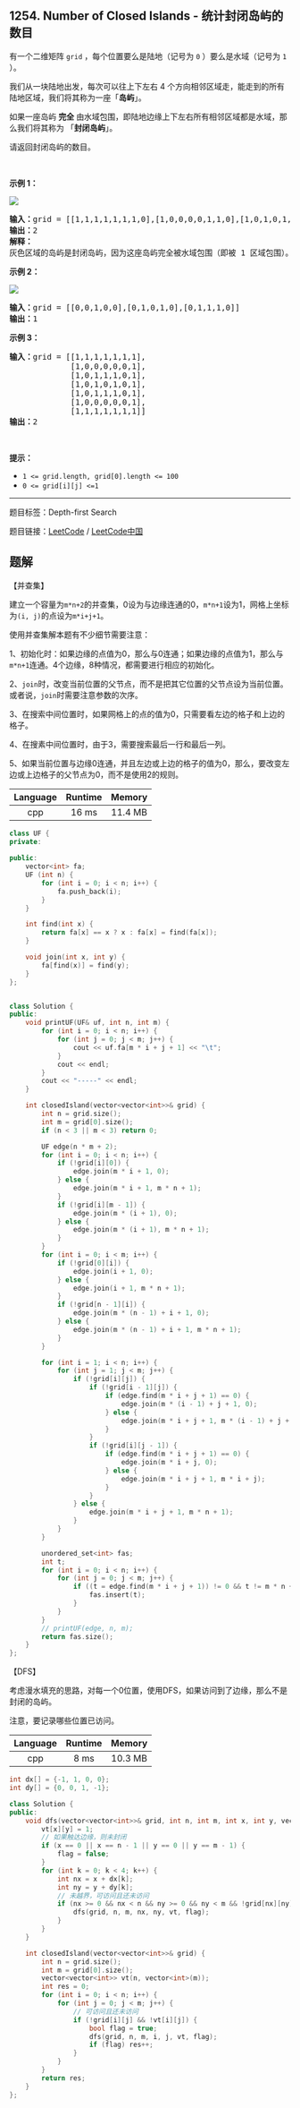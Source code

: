 ## 1254. Number of Closed Islands - 统计封闭岛屿的数目

<!--If you want to use the English description, use `question.content` instead-->

<p>有一个二维矩阵 <code>grid</code>&nbsp;，每个位置要么是陆地（记号为&nbsp;<code>0</code> ）要么是水域（记号为&nbsp;<code>1</code> ）。</p>

<p>我们从一块陆地出发，每次可以往上下左右&nbsp;4 个方向相邻区域走，能走到的所有陆地区域，我们将其称为一座「<strong>岛屿</strong>」。</p>

<p>如果一座岛屿&nbsp;<strong>完全</strong>&nbsp;由水域包围，即陆地边缘上下左右所有相邻区域都是水域，那么我们将其称为 「<strong>封闭岛屿</strong>」。</p>

<p>请返回封闭岛屿的数目。</p>

<p>&nbsp;</p>

<p><strong>示例 1：</strong></p>

<p><img src="https://assets.leetcode-cn.com/aliyun-lc-upload/uploads/2019/11/07/sample_3_1610.png"></p>

<pre><strong>输入：</strong>grid = [[1,1,1,1,1,1,1,0],[1,0,0,0,0,1,1,0],[1,0,1,0,1,1,1,0],[1,0,0,0,0,1,0,1],[1,1,1,1,1,1,1,0]]
<strong>输出：</strong>2
<strong>解释：</strong>
灰色区域的岛屿是封闭岛屿，因为这座岛屿完全被水域包围（即被 1 区域包围）。</pre>

<p><strong>示例 2：</strong></p>

<p><img src="https://assets.leetcode-cn.com/aliyun-lc-upload/uploads/2019/11/07/sample_4_1610.png"></p>

<pre><strong>输入：</strong>grid = [[0,0,1,0,0],[0,1,0,1,0],[0,1,1,1,0]]
<strong>输出：</strong>1
</pre>

<p><strong>示例 3：</strong></p>

<pre><strong>输入：</strong>grid = [[1,1,1,1,1,1,1],
&nbsp;            [1,0,0,0,0,0,1],
&nbsp;            [1,0,1,1,1,0,1],
&nbsp;            [1,0,1,0,1,0,1],
&nbsp;            [1,0,1,1,1,0,1],
&nbsp;            [1,0,0,0,0,0,1],
             [1,1,1,1,1,1,1]]
<strong>输出：</strong>2
</pre>

<p>&nbsp;</p>

<p><strong>提示：</strong></p>

<ul>
	<li><code>1 &lt;= grid.length, grid[0].length &lt;= 100</code></li>
	<li><code>0 &lt;= grid[i][j] &lt;=1</code></li>
</ul>



-----

题目标签：Depth-first Search

题目链接：[LeetCode](https://leetcode.com/problems/number-of-closed-islands/description/)  /  [LeetCode中国](https://leetcode-cn.com/problems/number-of-closed-islands/description/)

## 题解

【并查集】

建立一个容量为`m*n+2`的并查集，0设为与边缘连通的0，`m*n+1`设为1，网格上坐标为`(i, j)`的点设为`m*i+j+1`。

使用并查集解本题有不少细节需要注意：

1、初始化时：如果边缘的点值为0，那么与0连通；如果边缘的点值为1，那么与`m*n+1`连通。4个边缘，8种情况，都需要进行相应的初始化。

2、`join`时，改变当前位置的父节点，而不是把其它位置的父节点设为当前位置。或者说，`join`时需要注意参数的次序。

3、在搜索中间位置时，如果网格上的点的值为0，只需要看左边的格子和上边的格子。

4、在搜素中间位置时，由于3，需要搜索最后一行和最后一列。

5、如果当前位置与边缘0连通，并且左边或上边的格子的值为0，那么，要改变左边或上边格子的父节点为0，而不是使用2的规则。

| Language | Runtime | Memory |
|:---:|:---:|:---:|
| cpp  | 16 ms | 11.4 MB |

```cpp
class UF {
private:
    
public:
    vector<int> fa;
    UF (int n) {
        for (int i = 0; i < n; i++) {
            fa.push_back(i);
        }
    }

    int find(int x) {
        return fa[x] == x ? x : fa[x] = find(fa[x]);
    }

    void join(int x, int y) {
        fa[find(x)] = find(y);
    }
};


class Solution {
public:
    void printUF(UF& uf, int n, int m) {
        for (int i = 0; i < n; i++) {
            for (int j = 0; j < m; j++) {
                cout << uf.fa[m * i + j + 1] << "\t";
            }
            cout << endl;
        }
        cout << "-----" << endl;
    }

    int closedIsland(vector<vector<int>>& grid) {
        int n = grid.size();
        int m = grid[0].size();
        if (n < 3 || m < 3) return 0;

        UF edge(n * m + 2);
        for (int i = 0; i < n; i++) {
            if (!grid[i][0]) {
                edge.join(m * i + 1, 0);
            } else {
                edge.join(m * i + 1, m * n + 1);
            }
            if (!grid[i][m - 1]) {
                edge.join(m * (i + 1), 0);
            } else {
                edge.join(m * (i + 1), m * n + 1);
            }
        }
        for (int i = 0; i < m; i++) {
            if (!grid[0][i]) {
                edge.join(i + 1, 0);
            } else {
                edge.join(i + 1, m * n + 1);
            }
            if (!grid[n - 1][i]) {
                edge.join(m * (n - 1) + i + 1, 0);
            } else {
                edge.join(m * (n - 1) + i + 1, m * n + 1);
            }
        }

        for (int i = 1; i < n; i++) {
            for (int j = 1; j < m; j++) {
                if (!grid[i][j]) {
                    if (!grid[i - 1][j]) {
                        if (edge.find(m * i + j + 1) == 0) {
                            edge.join(m * (i - 1) + j + 1, 0);
                        } else {
                            edge.join(m * i + j + 1, m * (i - 1) + j + 1);
                        }
                    }
                    if (!grid[i][j - 1]) {
                        if (edge.find(m * i + j + 1) == 0) {
                            edge.join(m * i + j, 0);
                        } else {
                            edge.join(m * i + j + 1, m * i + j);
                        }
                    }
                } else {
                    edge.join(m * i + j + 1, m * n + 1);
                }
            }
        }

        unordered_set<int> fas;
        int t;
        for (int i = 0; i < n; i++) {
            for (int j = 0; j < m; j++) {
                if ((t = edge.find(m * i + j + 1)) != 0 && t != m * n + 1) {
                    fas.insert(t);
                }
            }
        }
        // printUF(edge, n, m);
        return fas.size();
    }
};
```

【DFS】

考虑漫水填充的思路，对每一个0位置，使用DFS，如果访问到了边缘，那么不是封闭的岛屿。

注意，要记录哪些位置已访问。

| Language | Runtime | Memory |
|:---:|:---:|:---:|
| cpp  | 8  ms | 10.3 MB |

```cpp
int dx[] = {-1, 1, 0, 0};
int dy[] = {0, 0, 1, -1};

class Solution {
public:
    void dfs(vector<vector<int>>& grid, int n, int m, int x, int y, vector<vector<int>>& vt, bool& flag) {
        vt[x][y] = 1;
        // 如果触达边缘，则未封闭
        if (x == 0 || x == n - 1 || y == 0 || y == m - 1) {
            flag = false;
        }
        for (int k = 0; k < 4; k++) {
            int nx = x + dx[k];
            int ny = y + dy[k];
            // 未越界，可访问且还未访问
            if (nx >= 0 && nx < n && ny >= 0 && ny < m && !grid[nx][ny] && !vt[nx][ny]) {
                dfs(grid, n, m, nx, ny, vt, flag);
            }
        }
    }

    int closedIsland(vector<vector<int>>& grid) {
        int n = grid.size();
        int m = grid[0].size();
        vector<vector<int>> vt(n, vector<int>(m));
        int res = 0;
        for (int i = 0; i < n; i++) {
            for (int j = 0; j < m; j++) {
                // 可访问且还未访问
                if (!grid[i][j] && !vt[i][j]) {
                    bool flag = true;
                    dfs(grid, n, m, i, j, vt, flag);
                    if (flag) res++;
                }
            }
        }
        return res;
    }
};
```
